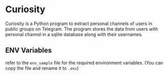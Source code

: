 # Curiosity

Curiosity is a Python program to extract personal channels of users in public groups on Telegram. The program stores the
data from users with personal channsl in a sqlite database along with their usernames.

## ENV Variables

refer to the `env_sample` file for the required environment variables. (You can copy the file and rename it to `.env`)